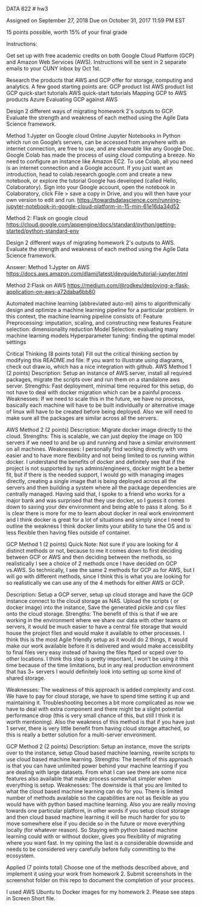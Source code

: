 DATA 622 # hw3

Assigned on September 27, 2018
Due on October 31, 2017 11:59 PM EST

15 points possible, worth 15% of your final grade

Instructions:

Get set up with free academic credits on both Google Cloud Platform (GCP) and Amazon Web Services (AWS). Instructions will be sent in 2 separate emails to your CUNY inbox by Oct 1st.

Research the products that AWS and GCP offer for storage, computing and analytics. A few good starting points are:
  GCP product list
  AWS product list
  GCP quick-start tutorials
  AWS quick-start tutorials
  Mapping GCP to AWS products Azure
  Evaluating GCP against AWS

Design 2 different ways of migrating homework 2's outputs to GCP. Evaluate the strength and weakness of each method using the Agile Data Science framework.

Method 1:Jypter on Google cloud 
Online Jupyter Notebooks in Python which run on Google’s servers, can be accessed from anywhere with an internet connection, are free to use, and are shareable like any Google Doc. Google Colab has made the process of using cloud computing a breeze. No need to configure an instance like Amazon EC2.
To use Colab, all you need is an internet connection and a Google account. If you just want an introduction, head to colab.research.google.com and create a new notebook, or explore the tutorial Google has developed (called Hello, Colaboratory). Sign into your Google account, open the notebook in Colaboratory, click File > save a copy in Drive, and you will then have your own version to edit and run.
https://towardsdatascience.com/running-jupyter-notebook-in-google-cloud-platform-in-15-min-61e16da34d52

Method 2: Flask on google cloud
https://cloud.google.com/appengine/docs/standard/python/getting-started/python-standard-env


Design 2 different ways of migrating homework 2's outputs to AWS. Evaluate the strength and weakness of each method using the Agile Data Science framework.

Answer: 
Method 1:Jypter on AWS
https://docs.aws.amazon.com/dlami/latest/devguide/tutorial-jupyter.html

Method 2:Flask on AWS
https://medium.com/@rodkey/deploying-a-flask-application-on-aws-a72daba6bb80

Automated machine learning (abbreviated auto-ml) aims to algorithmically design and optimize a machine learning pipeline for a particular problem. In this context, the machine learning pipeline consists of:
    Feature Preprocessing: imputation, scaling, and constructing new features
    Feature selection: dimensionality reduction
    Model Selection: evaluating many machine learning models
    Hyperparameter tuning: finding the optimal model settings



Critical Thinking (8 points total)
Fill out the critical thinking section by modifying this README.md file.
If you want to illustrate using diagrams, check out draw.io, which has a nice integration with github.
AWS Method 1 (2 points)
Description: Setup an instance of AWS server, install all required packages, migrate the scripts over and run them on a standalone aws server.
Strengths: Fast deployment, minimal time required for this setup, do not have to deal with docker migration which can be a painful process
Weaknesses: If we need to scale this in the future, we have no process, basically each machine will have to be built individually or alternative image of linux will have to be created before being deployed. Also we will need to make sure all the packages are similar across all the servers.

AWS Method 2 (2 points)
Description: Migrate docker image directly to the cloud.
Strengths: This is scalable, we can just deploy the image on 100 servers if we need to and be up and running and have a similar environment on all machines.
Weaknesses: I personally find working directly with vms easier and to have more flexibility and not being limited to os running within docker. I understand the benefits of docker and definitely see that if the project is not supported by sys admins/engineers, docker might be a better fit, but if there is the needed support, I would go with managing images directly, creating a single image that is being deployed across all the servers and then building a system where all the package dependencies are centrally managed. Having said that, I spoke to a friend who works for a major bank and was surprised that they use docker, so I guess it comes down to saving your dev environment and being able to pass it along. So it is clear there is more for me to learn about docker in real work environment and I think docker is great for a lot of situations and simply since I need to outline the weakness I think docker limits your ability to tune the OS and is less flexible then having files outside of container.

GCP Method 1 (2 points)
Quick Note: Not sure if you are looking for 4 distinct methods or not, because to me it comes down to first deciding between GCP or AWS and then deciding between the methods, so realistically I see a choice of 2 methods once I have decided on GCP vs.AWS. So technically,
I see the same 2 methods for GCP as for AWS, but I will go with different methods, since I think this is what you are looking for so realistically we can use any of the 4 methods for either AWS or GCP.

Description: Setup a GCP server, setup up cloud storage and have the GCP instance connect to the cloud storage as NAS. Upload the scripts ( or docker image) into the instance, Save the generated pickle and csv files onto the cloud storage.
Strengths: The benefit of this is that if we are working in the environment where we share our data with other teams or servers, it would be much easier to have a central file storage that would house the project files and would make it available to other processes.
I think this is the most Agile friendly setup as it would do 2 things, it would make our work available before it is delivered and would make accessibility to final files very easy instead of having the files ftped or scped over to other locations. I think this step is pretty important, I won’t be using it this time because of the time limitations, but in any real production environment that has 3+ servers I would definitely look into setting up some kind of shared storage.

Weaknesses: The weakness of this approach is added complexity and cost. We have to pay for cloud storage, we have to spend time setting it up and maintaining it. Troubleshooting becomes a bit more complicated as now we have to deal with extra component and there might be a slight potential performance drop (this is very small chance of this, but still I think it is worth mentioning). Also the weakness of this method is that if you have just 1 server, there is very little benefit from having cloud storage attached, so this is really a better solution for a multi-server environment.

GCP Method 2 (2 points)
Description: Setup an instance, move the scripts over to the instance, setup Cloud based machine learning, rewrite scripts to use cloud based machine learning.
Strengths: The benefit of this approach is that you can have unlimited power behind your machine learning if you are dealing with large datasets. From what I can see there are some nice features also available that make process somewhat simpler when everything is setup.
Weaknesses: The downside is that you are limited to what the cloud based machine learning can do for you. There is limited number of methods available so the capabilities are not as flexible as you would have with python based machine learning. Also you are really moving towards one particular platform, in other words if you setup cloud storage and then cloud based machine learning it will be much harder for you to move somewhere else if you decide so in the future or move everything locally (for whatever reason). So Staying with python based machine learning could with or without docker, gives you flexibility of migrating where you want fast. In my opining the last is a considerable downside and needs to be considered very carefully before fully committing to the ecosystem.

Applied (7 points total)
Choose one of the methods described above, and implement it using your work from homework 2. Submit screenshots in the screenshot folder on this repo to document the completion of your process.

I used AWS Ubuntu to Docker images for my homework 2. Please see steps in Screen Short file.
